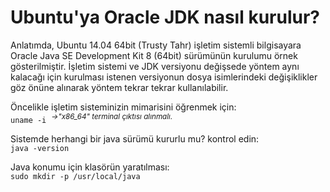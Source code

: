 <!-- Metin Şanlı @ 2014<></> -->
<h1>Ubuntu'ya Oracle JDK nasıl kurulur?</h1>
<p>Anlatımda, Ubuntu 14.04 64bit (Trusty Tahr) işletim sistemli bilgisayara Oracle Java SE Development Kit 8 (64bit) sürümünün kurulumu örnek gösterilmiştir. İşletim sistemi ve JDK versiyonu değişsede yöntem aynı kalacağı için kurulması istenen versiyonun dosya isimlerindeki değişiklikler göz önüne alınarak yöntem tekrar tekrar kullanılabilir. </p>
<p>Öncelikle işletim sisteminizin mimarisini öğrenmek için:<br>
<code>uname -i</code> &nbsp;<i><sup>&rarr;"x86_64" terminal çıktısı alınmalı.</sup></i></p>
<p>Sistemde herhangi bir java sürümü kururlu mu? kontrol edin:<br><code>java -version</code></p>
<p>Java konumu için klasörün yaratılması:<br><code>sudo mkdir -p /usr/local/java</code></p>
